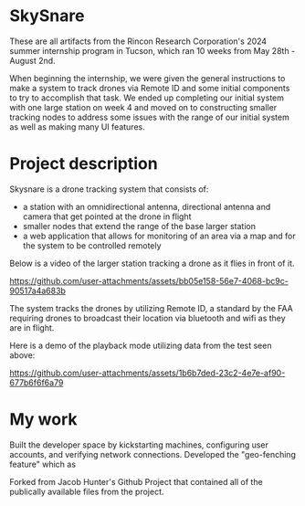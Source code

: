 # SkySnare
These are all artifacts from the Rincon Research Corporation's 2024 summer internship program in Tucson, which ran 10 weeks from May 28th - August 2nd.

When beginning the internship, we were given the general instructions to make a system to track drones via Remote ID and some initial components to try to accomplish that task. We ended up completing our initial system with one large station on week 4 and moved on to constructing smaller tracking nodes to address some issues with the range of our initial system as well as making many UI features.

# Project description
Skysnare is a drone tracking system that consists of:
- a station with an omnidirectional antenna, directional antenna and camera that get pointed at the drone in flight
- smaller nodes that extend the range of the base larger station
- a web application that allows for monitoring of an area via a map and for the system to be controlled remotely

Below is a video of the larger station tracking a drone as it flies in front of it.


https://github.com/user-attachments/assets/bb05e158-56e7-4068-bc9c-90517a4a683b


The system tracks the drones by utilizing Remote ID, a standard by the FAA requiring drones to broadcast their location via bluetooth and wifi as they are in flight.

Here is a demo of the playback mode utilizing data from the test seen above:

https://github.com/user-attachments/assets/1b6b7ded-23c2-4e7e-af90-677b6f6f6a79

# My work
Built the developer space by kickstarting machines, configuring user accounts, and verifying network connections.
Developed the "geo-fenching feature" which as

Forked from Jacob Hunter's Github Project that contained all of the publically available files from the project.
